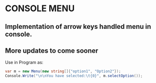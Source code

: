 # CONSOLE MENU
Implementation of arrow keys handled menu in console.
---
More updates to come sooner
---
Use in Program as:
```csharp
var m = new Menu(new string[]{"option1", "Option2"});
Console.Write("\n\nYou have selected:\t{0}", m.selectOption());
```